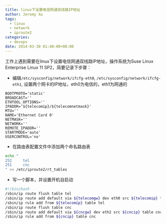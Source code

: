 ```yaml
---
title: linux下设置电信网通双线路IP地址
author: Jeremy Xu
tags:
  - linux
  - network
  - iproute2
categories:
  - devops
date: 2014-03-30 01:40:00+08:00
---
```


工作上遇到需要在linux下设置电信网通双线路IP地址，操作系统为Suse Linux Enterprise Linux 11 SP2，简要记录下步骤：

- 编辑`/etc/sysconfig/network/ifcfg-eth0`, `/etc/sysconfig/network/ifcfg-eth1`, 设置两个网卡的IP地址，eth0为电信的，eth1为网通的

```
BOOTPROTO='static'
BROADCAST=''
ETHTOOL_OPTIONS=''
IPADDR='${telecomip}/${telecomnetmask}'
MTU=''
NAME='Ethernet Card 0'
NETMASK=''
NETWORK=''
REMOTE_IPADDR=''
STARTMODE='auto'
USERCONTROL='no'
```

- 在路由表配置文件中添加两个命名路由表

```bash
echo "
252     tel
251     cnc
" >> /etc/iproute2/rt_tables
```

- 写一个脚本，并设置开机自启动

```bash
#!/bin/bash
/sbin/ip route flush table tel
/sbin/ip route add default via ${telecomgw} dev eth0 src ${telecomip} table tel
/sbin/ip rule add from ${telecomip} table tel
/sbin/ip route flush table cnc
/sbin/ip route add default via ${cncgw} dev eth2 src ${cncip} table cnc
/sbin/ip rule add from ${cncip} table cnc
```

